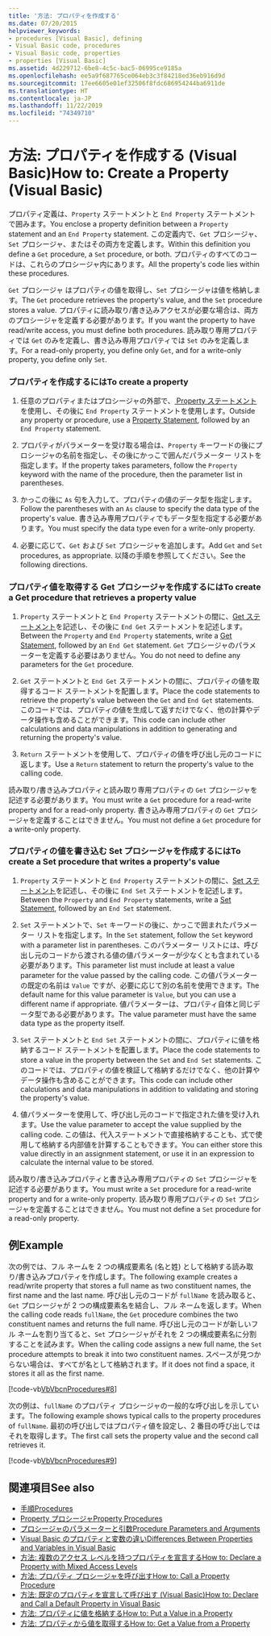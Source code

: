 ```yaml
---
title: '方法: プロパティを作成する'
ms.date: 07/20/2015
helpviewer_keywords:
- procedures [Visual Basic], defining
- Visual Basic code, procedures
- Visual Basic code, properties
- properties [Visual Basic]
ms.assetid: 4d229712-6be8-4c5c-bac5-06995ce9185a
ms.openlocfilehash: ee5a9f687765ce064eb3c3f84218ed36eb916d9d
ms.sourcegitcommit: 17ee6605e01ef32506f8fdc686954244ba6911de
ms.translationtype: HT
ms.contentlocale: ja-JP
ms.lasthandoff: 11/22/2019
ms.locfileid: "74349710"
---
```

# <a name="how-to-create-a-property-visual-basic"></a><span data-ttu-id="88fa8-102">方法: プロパティを作成する (Visual Basic)</span><span class="sxs-lookup"><span data-stu-id="88fa8-102">How to: Create a Property (Visual Basic)</span></span>
<span data-ttu-id="88fa8-103">プロパティ定義は、`Property` ステートメントと `End Property` ステートメントで囲みます。</span><span class="sxs-lookup"><span data-stu-id="88fa8-103">You enclose a property definition between a `Property` statement and an `End Property` statement.</span></span> <span data-ttu-id="88fa8-104">この定義内で、`Get` プロシージャ、`Set` プロシージャ、またはその両方を定義します。</span><span class="sxs-lookup"><span data-stu-id="88fa8-104">Within this definition you define a `Get` procedure, a `Set` procedure, or both.</span></span> <span data-ttu-id="88fa8-105">プロパティのすべてのコードは、これらのプロシージャ内にあります。</span><span class="sxs-lookup"><span data-stu-id="88fa8-105">All the property's code lies within these procedures.</span></span>  
  
 <span data-ttu-id="88fa8-106">`Get` プロシージャ はプロパティの値を取得し、`Set` プロシージャは値を格納します。</span><span class="sxs-lookup"><span data-stu-id="88fa8-106">The `Get` procedure retrieves the property's value, and the `Set` procedure stores a value.</span></span> <span data-ttu-id="88fa8-107">プロパティに読み取り/書き込みアクセスが必要な場合は、両方のプロシージャを定義する必要があります。</span><span class="sxs-lookup"><span data-stu-id="88fa8-107">If you want the property to have read/write access, you must define both procedures.</span></span> <span data-ttu-id="88fa8-108">読み取り専用プロパティでは `Get` のみを定義し、書き込み専用プロパティでは `Set` のみを定義します。</span><span class="sxs-lookup"><span data-stu-id="88fa8-108">For a read-only property, you define only `Get`, and for a write-only property, you define only `Set`.</span></span>  
  
### <a name="to-create-a-property"></a><span data-ttu-id="88fa8-109">プロパティを作成するには</span><span class="sxs-lookup"><span data-stu-id="88fa8-109">To create a property</span></span>  
  
1. <span data-ttu-id="88fa8-110">任意のプロパティまたはプロシージャの外部で、[ Property ステートメント ](../../../../visual-basic/language-reference/statements/property-statement.md) を使用し、その後に `End Property` ステートメントを使用します。</span><span class="sxs-lookup"><span data-stu-id="88fa8-110">Outside any property or procedure, use a [Property Statement](../../../../visual-basic/language-reference/statements/property-statement.md), followed by an `End Property` statement.</span></span>  
  
2. <span data-ttu-id="88fa8-111">プロパティがパラメーターを受け取る場合は、`Property` キーワードの後にプロシージャの名前を指定し、その後にかっこで囲んだパラメーター リストを指定します。</span><span class="sxs-lookup"><span data-stu-id="88fa8-111">If the property takes parameters, follow the `Property` keyword with the name of the procedure, then the parameter list in parentheses.</span></span>  
  
3. <span data-ttu-id="88fa8-112">かっこの後に `As` 句を入力して、プロパティの値のデータ型を指定します。</span><span class="sxs-lookup"><span data-stu-id="88fa8-112">Follow the parentheses with an `As` clause to specify the data type of the property's value.</span></span> <span data-ttu-id="88fa8-113">書き込み専用プロパティでもデータ型を指定する必要があります。</span><span class="sxs-lookup"><span data-stu-id="88fa8-113">You must specify the data type even for a write-only property.</span></span>  
  
4. <span data-ttu-id="88fa8-114">必要に応じて、`Get` および `Set` プロシージャを追加します。</span><span class="sxs-lookup"><span data-stu-id="88fa8-114">Add `Get` and `Set` procedures, as appropriate.</span></span> <span data-ttu-id="88fa8-115">以降の手順を参照してください。</span><span class="sxs-lookup"><span data-stu-id="88fa8-115">See the following directions.</span></span>  
  
### <a name="to-create-a-get-procedure-that-retrieves-a-property-value"></a><span data-ttu-id="88fa8-116">プロパティ値を取得する Get プロシージャを作成するには</span><span class="sxs-lookup"><span data-stu-id="88fa8-116">To create a Get procedure that retrieves a property value</span></span>  
  
1. <span data-ttu-id="88fa8-117">`Property` ステートメントと `End Property` ステートメントの間に、[Get ステートメント](../../../../visual-basic/language-reference/statements/get-statement.md)を記述し、その後に `End Get` ステートメントを記述します。</span><span class="sxs-lookup"><span data-stu-id="88fa8-117">Between the `Property` and `End Property` statements, write a [Get Statement](../../../../visual-basic/language-reference/statements/get-statement.md), followed by an `End Get` statement.</span></span> <span data-ttu-id="88fa8-118">`Get` プロシージャのパラメーターを定義する必要はありません。</span><span class="sxs-lookup"><span data-stu-id="88fa8-118">You do not need to define any parameters for the `Get` procedure.</span></span>  
  
2. <span data-ttu-id="88fa8-119">`Get` ステートメントと `End Get` ステートメントの間に、プロパティの値を取得するコード ステートメントを配置します。</span><span class="sxs-lookup"><span data-stu-id="88fa8-119">Place the code statements to retrieve the property's value between the `Get` and `End Get` statements.</span></span> <span data-ttu-id="88fa8-120">このコードでは、プロパティの値を生成して返すだけでなく、他の計算やデータ操作も含めることができます。</span><span class="sxs-lookup"><span data-stu-id="88fa8-120">This code can include other calculations and data manipulations in addition to generating and returning the property's value.</span></span>  
  
3. <span data-ttu-id="88fa8-121">`Return` ステートメントを使用して、プロパティの値を呼び出し元のコードに返します。</span><span class="sxs-lookup"><span data-stu-id="88fa8-121">Use a `Return` statement to return the property's value to the calling code.</span></span>  
  
 <span data-ttu-id="88fa8-122">読み取り/書き込みプロパティと読み取り専用プロパティの `Get` プロシージャを記述する必要があります。</span><span class="sxs-lookup"><span data-stu-id="88fa8-122">You must write a `Get` procedure for a read-write property and for a read-only property.</span></span> <span data-ttu-id="88fa8-123">書き込み専用プロパティの `Get` プロシージャを定義することはできません。</span><span class="sxs-lookup"><span data-stu-id="88fa8-123">You must not define a `Get` procedure for a write-only property.</span></span>  
  
### <a name="to-create-a-set-procedure-that-writes-a-propertys-value"></a><span data-ttu-id="88fa8-124">プロパティの値を書き込む Set プロシージャを作成するには</span><span class="sxs-lookup"><span data-stu-id="88fa8-124">To create a Set procedure that writes a property's value</span></span>  
  
1. <span data-ttu-id="88fa8-125">`Property` ステートメントと `End Property` ステートメントの間に、[Set ステートメント](../../../../visual-basic/language-reference/statements/set-statement.md)を記述し、その後に `End Set` ステートメントを記述します。</span><span class="sxs-lookup"><span data-stu-id="88fa8-125">Between the `Property` and `End Property` statements, write a [Set Statement](../../../../visual-basic/language-reference/statements/set-statement.md), followed by an `End Set` statement.</span></span>  
  
2. <span data-ttu-id="88fa8-126">`Set` ステートメントで、`Set` キーワードの後に、かっこで囲まれたパラメーター リストを指定します。</span><span class="sxs-lookup"><span data-stu-id="88fa8-126">In the `Set` statement, follow the `Set` keyword with a parameter list in parentheses.</span></span> <span data-ttu-id="88fa8-127">このパラメーター リストには、呼び出し元のコードから渡される値の値パラメーターが少なくとも含まれている必要があります。</span><span class="sxs-lookup"><span data-stu-id="88fa8-127">This parameter list must include at least a value parameter for the value passed by the calling code.</span></span> <span data-ttu-id="88fa8-128">この値パラメーターの既定の名前は `Value` ですが、必要に応じて別の名前を使用できます。</span><span class="sxs-lookup"><span data-stu-id="88fa8-128">The default name for this value parameter is `Value`, but you can use a different name if appropriate.</span></span> <span data-ttu-id="88fa8-129">値パラメーターは、プロパティ自体と同じデータ型である必要があります。</span><span class="sxs-lookup"><span data-stu-id="88fa8-129">The value parameter must have the same data type as the property itself.</span></span>  
  
3. <span data-ttu-id="88fa8-130">`Set` ステートメントと `End Set` ステートメントの間に、プロパティに値を格納するコード ステートメントを配置します。</span><span class="sxs-lookup"><span data-stu-id="88fa8-130">Place the code statements to store a value in the property between the `Set` and `End Set` statements.</span></span> <span data-ttu-id="88fa8-131">このコードでは、プロパティの値を検証して格納するだけでなく、他の計算やデータ操作も含めることができます。</span><span class="sxs-lookup"><span data-stu-id="88fa8-131">This code can include other calculations and data manipulations in addition to validating and storing the property's value.</span></span>  
  
4. <span data-ttu-id="88fa8-132">値パラメーターを使用して、呼び出し元のコードで指定された値を受け入れます。</span><span class="sxs-lookup"><span data-stu-id="88fa8-132">Use the value parameter to accept the value supplied by the calling code.</span></span> <span data-ttu-id="88fa8-133">この値は、代入ステートメントで直接格納することも、式で使用して格納する内部値を計算することもできます。</span><span class="sxs-lookup"><span data-stu-id="88fa8-133">You can either store this value directly in an assignment statement, or use it in an expression to calculate the internal value to be stored.</span></span>  
  
 <span data-ttu-id="88fa8-134">読み取り/書き込みプロパティと書き込み専用プロパティの `Set` プロシージャを記述する必要があります。</span><span class="sxs-lookup"><span data-stu-id="88fa8-134">You must write a `Set` procedure for a read-write property and for a write-only property.</span></span> <span data-ttu-id="88fa8-135">読み取り専用プロパティの `Set` プロシージャを定義することはできません。</span><span class="sxs-lookup"><span data-stu-id="88fa8-135">You must not define a `Set` procedure for a read-only property.</span></span>  
  
## <a name="example"></a><span data-ttu-id="88fa8-136">例</span><span class="sxs-lookup"><span data-stu-id="88fa8-136">Example</span></span>  
 <span data-ttu-id="88fa8-137">次の例では、フル ネームを 2 つの構成要素名 (名と姓) として格納する読み取り/書き込みプロパティを作成します。</span><span class="sxs-lookup"><span data-stu-id="88fa8-137">The following example creates a read/write property that stores a full name as two constituent names, the first name and the last name.</span></span> <span data-ttu-id="88fa8-138">呼び出し元のコードが `fullName` を読み取ると、`Get` プロシージャが 2 つの構成要素名を結合し、フル ネームを返します。</span><span class="sxs-lookup"><span data-stu-id="88fa8-138">When the calling code reads `fullName`, the `Get` procedure combines the two constituent names and returns the full name.</span></span> <span data-ttu-id="88fa8-139">呼び出し元のコードが新しいフル ネームを割り当てると、`Set` プロシージャがそれを 2 つの構成要素名に分割することを試みます。</span><span class="sxs-lookup"><span data-stu-id="88fa8-139">When the calling code assigns a new full name, the `Set` procedure attempts to break it into two constituent names.</span></span> <span data-ttu-id="88fa8-140">スペースが見つからない場合は、すべてが名として格納されます。</span><span class="sxs-lookup"><span data-stu-id="88fa8-140">If it does not find a space, it stores it all as the first name.</span></span>  
  
 [!code-vb[VbVbcnProcedures#8](~/samples/snippets/visualbasic/VS_Snippets_VBCSharp/VbVbcnProcedures/VB/Class1.vb#8)]  
  
 <span data-ttu-id="88fa8-141">次の例は、`fullName` のプロパティ プロシージャの一般的な呼び出しを示しています。</span><span class="sxs-lookup"><span data-stu-id="88fa8-141">The following example shows typical calls to the property procedures of `fullName`.</span></span> <span data-ttu-id="88fa8-142">最初の呼び出しではプロパティ値を設定し、2 番目の呼び出しではそれを取得します。</span><span class="sxs-lookup"><span data-stu-id="88fa8-142">The first call sets the property value and the second call retrieves it.</span></span>  
  
 [!code-vb[VbVbcnProcedures#9](~/samples/snippets/visualbasic/VS_Snippets_VBCSharp/VbVbcnProcedures/VB/Class1.vb#9)]  
  
## <a name="see-also"></a><span data-ttu-id="88fa8-143">関連項目</span><span class="sxs-lookup"><span data-stu-id="88fa8-143">See also</span></span>

- [<span data-ttu-id="88fa8-144">手順</span><span class="sxs-lookup"><span data-stu-id="88fa8-144">Procedures</span></span>](./index.md)
- [<span data-ttu-id="88fa8-145">Property プロシージャ</span><span class="sxs-lookup"><span data-stu-id="88fa8-145">Property Procedures</span></span>](./property-procedures.md)
- [<span data-ttu-id="88fa8-146">プロシージャのパラメーターと引数</span><span class="sxs-lookup"><span data-stu-id="88fa8-146">Procedure Parameters and Arguments</span></span>](./procedure-parameters-and-arguments.md)
- [<span data-ttu-id="88fa8-147">Visual Basic のプロパティと変数の違い</span><span class="sxs-lookup"><span data-stu-id="88fa8-147">Differences Between Properties and Variables in Visual Basic</span></span>](./differences-between-properties-and-variables.md)
- [<span data-ttu-id="88fa8-148">方法: 複数のアクセス レベルを持つプロパティを宣言する</span><span class="sxs-lookup"><span data-stu-id="88fa8-148">How to: Declare a Property with Mixed Access Levels</span></span>](./how-to-declare-a-property-with-mixed-access-levels.md)
- [<span data-ttu-id="88fa8-149">方法: プロパティ プロシージャを呼び出す</span><span class="sxs-lookup"><span data-stu-id="88fa8-149">How to: Call a Property Procedure</span></span>](./how-to-call-a-property-procedure.md)
- [<span data-ttu-id="88fa8-150">方法: 既定のプロパティを宣言して呼び出す (Visual Basic)</span><span class="sxs-lookup"><span data-stu-id="88fa8-150">How to: Declare and Call a Default Property in Visual Basic</span></span>](./how-to-declare-and-call-a-default-property.md)
- [<span data-ttu-id="88fa8-151">方法: プロパティに値を格納する</span><span class="sxs-lookup"><span data-stu-id="88fa8-151">How to: Put a Value in a Property</span></span>](./how-to-put-a-value-in-a-property.md)
- [<span data-ttu-id="88fa8-152">方法: プロパティから値を取得する</span><span class="sxs-lookup"><span data-stu-id="88fa8-152">How to: Get a Value from a Property</span></span>](./how-to-get-a-value-from-a-property.md)
